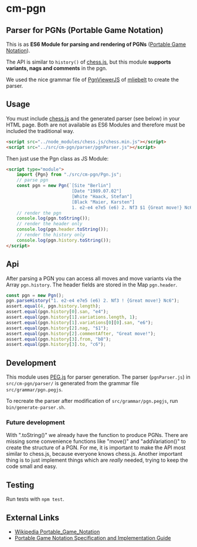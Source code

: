 # cm-pgn

## Parser for PGNs (Portable Game Notation)

This is as **ES6 Module for parsing and rendering of PGNs** ([Portable Game Notation](https://de.wikipedia.org/wiki/Portable_Game_Notation)).

The API is similar to `history()` of [chess.js](https://github.com/jhlywa/chess.js), but this module **supports variants, nags and comments** in the pgn.

We used the nice grammar file of [PgnViewerJS](https://github.com/mliebelt/PgnViewerJS) of [mliebelt](https://github.com/mliebelt) to create the parser.

## Usage

You must include [chess.js](https://github.com/jhlywa/chess.js) and the generated parser (see below) in your HTML page. Both are
not available as ES6 Modules and therefore must be included the traditional way.

```html
<script src="../node_modules/chess.js/chess.min.js"></script>
<script src="../src/cm-pgn/parser/pgnParser.js"></script>
```

Then just use the Pgn class as JS Module:

```html
<script type="module">
    import {Pgn} from "./src/cm-pgn/Pgn.js";
    // parse pgn
    const pgn = new Pgn(`[Site "Berlin"]
                         [Date "1989.07.02"]
                         [White "Haack, Stefan"]
                         [Black "Maier, Karsten"]
                         1. e2-e4 e7e5 (e6) 2. Nf3 $1 {Great move!} Nc6`);
    // render the pgn
    console.log(pgn.toString());
    // render the header only
    console.log(pgn.header.toString());
    // render the history only
    console.log(pgn.history.toString());
</script>
```

## Api

After parsing a PGN you can access all moves and move variants via the Array `pgn.history`.
The header fields are stored in the Map `pgn.header`.

```javascript
const pgn = new Pgn();
pgn.parseHistory("1. e2-e4 e7e5 (e6) 2. Nf3 ! {Great move!} Nc6");
assert.equal(4, pgn.history.length);
assert.equal(pgn.history[0].san, "e4");
assert.equal(pgn.history[1].variations.length, 1);
assert.equal(pgn.history[1].variations[0][0].san, "e6");
assert.equal(pgn.history[2].nag, "$1");
assert.equal(pgn.history[2].commentAfter, "Great move!");
assert.equal(pgn.history[3].from, "b8");
assert.equal(pgn.history[3].to, "c6");
```

## Development

This module uses [PEG.js](https://pegjs.org/) for parser generation. The parser (`pgnParser.js`)
in `src/cm-pgn/parser/` is generated from the grammar file `src/grammar/pgn.pegjs`.

To recreate the parser after modification of `src/grammar/pgn.pegjs`, run `bin/generate-parser.sh`.

### Future development

With ".toString()" we already have the function to produce PGNs. There are missing some convenience functions like "move()" and "addVariation()" to create the structure of a PGN. For me, it is important to make the API most similar to chess.js, because everyone knows chess.js. Another important thing is to just implement things which are _really_ needed, trying to keep the code small and easy.

## Testing

Run tests with `npm test`.

## External Links

- [Wikipedia Portable_Game_Notation](https://en.wikipedia.org/wiki/Portable_Game_Notation)
- [Portable Game Notation Specification and Implementation Guide](http://www.saremba.de/chessgml/standards/pgn/pgn-complete.htm)

